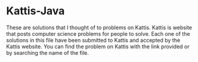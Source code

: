 # Kattis-Java
These are solutions that I thought of to problems on Kattis. Kattis is website that posts computer science problems for people to solve. 
Each one of the solutions in this file have been submitted to Kattis and accepted by the Kattis website.
You can find the problem on Kattis with the link provided or by searching the name of the file.
